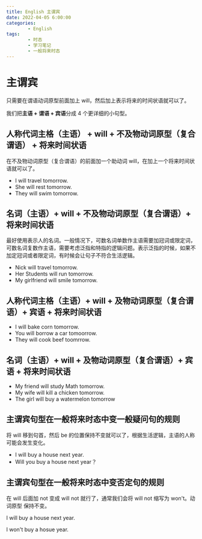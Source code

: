 ```yaml
---
title: English 主谓宾
date: 2022-04-05 6:00:00
categories:
        - English
tags:
        - 时态
        - 学习笔记
        - 一般将来时态
---
```


# 主谓宾

只需要在谓语动词原型前面加上 will，然后加上表示将来的时间状语就可以了。

我们把**主语 + 谓语 + 宾语**分成 4 个更详细的小句型。

## 人称代词主格（主语） + will + 不及物动词原型（复合谓语） + 将来时间状语

在不及物动词原型（复合谓语）的前面加一个助动词 will，在加上一个将来时间状语就可以了。

- I will travel tomorrow.
- She will rest tomorrow.
- They will swim tomorrow.

## 名词（主语）+ will + 不及物动词原型（复合谓语）+ 将来时间状语

最好使用表示人的名词。一般情况下，可数名词单数作主语需要加冠词或限定词，可数名词复数作主语，需要考虑泛指和特指的逻辑问题。表示泛指的时候，如果不加定冠词或者限定词，有时候会让句子不符合生活逻辑。

- Nick will travel tomorrow.
- Her Students will run tomorrow.
- My girlfriend will smile tomorrow.

## 人称代词主格（主语）+ will + 及物动词原型（复合谓语）+ 宾语 + 将来时间状语

- I will bake corn tomorrow.
- You will borrow a car tomoorrow.
- They will cook beef toomrrow.

## 名词（主语）+ will + 及物动词原型（复合谓语）+ 宾语 + 将来时间状语

- My friend will study Math tomorrow.
- My wife will kill a chicken tomorrow.
- The girl will buy a watermelon tomorrow

## 主谓宾句型在一般将来时态中变一般疑问句的规则

将 will 移到句首，然后 be 的位置保持不变就可以了，根据生活逻辑，主语的人称可能会发生变化。

- I will buy a house next year.
- Will you buy a house next year？

## 主谓宾句型在一般将来时态中变否定句的规则

在 will 后面加 not 变成 will not 就行了，通常我们会将 will not 缩写为 won't。动词原型 保持不变。

I will buy a house next year.

I won't buy a hosue year.
